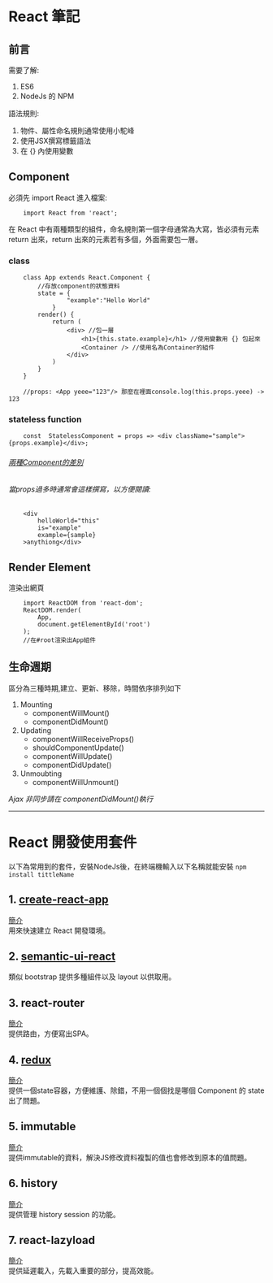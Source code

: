 # React 筆記

## 前言
需要了解:

1. ES6 
2. NodeJs 的 NPM 

語法規則:

1. 物件、屬性命名規則通常使用小駝峰
2. 使用JSX撰寫標籤語法 
3. 在 {} 內使用變數

## Component
必須先 import React 進入檔案:
```
    import React from 'react';
```
在 React 中有兩種類型的組件，命名規則第一個字母通常為大寫，皆必須有元素 return 出來，return 出來的元素若有多個，外面需要包一層。

### class
```
    class App extends React.Component {
        //存放component的狀態資料
        state = {  
                "example":"Hello World" 
            }
        render() {
            return (
                <div> //包一層
                    <h1>{this.state.example}</h1> //使用變數用 {} 包起來
                    <Container /> //使用名為Container的組件
                </div>
            )
        }
    } 

    //props: <App yeee="123"/> 那麼在裡面console.log(this.props.yeee) -> 123
```


### stateless function 
```
    const  StatelessComponent = props => <div className="sample">{props.example}</div>;
```

###### [兩種Component的差別](https://reurl.cc/GkNAkG)

###### 當props過多時通常會這樣撰寫，以方便閱讀:
```
    <div
        helloWorld="this"
        is="example"
        example={sample}
    >anythiong</div>
```
## Render Element
渲染出網頁
``` 
    import ReactDOM from 'react-dom';
    ReactDOM.render(
        App, 
        document.getElementById('root')
    );
    //在#root渲染出App組件
```

## 生命週期
區分為三種時期,建立、更新、移除，時間依序排列如下

   1. Mounting
       * componentWillMount() 
       * componentDidMount() 
   2. Updating
       * componentWillReceiveProps()
       * shouldComponentUpdate()
       * componentWillUpdate()
       * componentDidUpdate()
   3. Unmoubting
       * componentWillUnmount()

*Ajax 非同步請在 componentDidMount()執行*


***


# React 開發使用套件
以下為常用到的套件，安裝NodeJs後，在終端機輸入以下名稱就能安裝
`npm install tittleName`

## 1. [create-react-app](https://github.com/facebook/create-react-app)
[簡介](https://github.com/alex1290/react-study/blob/master/guide/create-react-app.md) </br >
用來快速建立 React 開發環境。

## 2. [semantic-ui-react](https://react.semantic-ui.com/)
類似 bootstrap 提供多種組件以及 layout 以供取用。

## 3. react-router
[簡介](https://github.com/alex1290/react-study/blob/master/guide/react-router.md) </br >
提供路由，方便寫出SPA。

## 4. [redux](https://chentsulin.github.io/redux/)
[簡介](https://github.com/alex1290/react-study/blob/master/guide/redux.md) </br >
提供一個state容器，方便維護、除錯，不用一個個找是哪個 Component 的 state 出了問題。 

## 5. immutable
[簡介](https://github.com/alex1290/react-study/blob/master/guide/immutable.md) </br >
提供immutable的資料，解決JS修改資料複製的值也會修改到原本的值問題。

## 6. history
[簡介](https://github.com/alex1290/react-study/blob/master/guide/history.md) </br >
提供管理 history session 的功能。

## 7. react-lazyload
[簡介](https://github.com/alex1290/react-study/blob/master/guide/react-lazyload.md) </br >
提供延遲載入，先載入重要的部分，提高效能。

